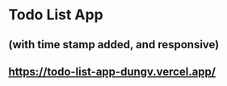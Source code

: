 # Todo List App
## (with time stamp added, and responsive)

## https://todo-list-app-dungv.vercel.app/

